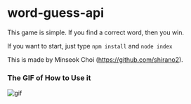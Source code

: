 # word-guess-api

This game is simple. If you find a correct word, then you win.

If you want to start, just type `npm install` and `node index`

This is made by Minseok Choi (https://github.com/shirano2).

### The GIF of How to Use it

![gif](https://shirano2.github.io/word-guess-api/images/word.gif)
